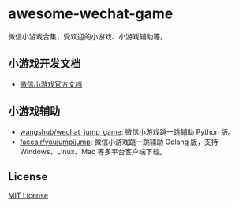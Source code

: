 # awesome-wechat-game
微信小游戏合集，受欢迎的小游戏、小游戏辅助等。

## 小游戏开发文档
- [微信小游戏官方文档](https://mp.weixin.qq.com/debug/wxagame/dev/index.html)

## 小游戏辅助
- [wangshub/wechat_jump_game](https://github.com/wangshub/wechat_jump_game): 微信小游戏跳一跳辅助 Python 版。
- [faceair/youjumpijump](https://github.com/faceair/youjumpijump): 微信小游戏跳一跳辅助 Golang 版，支持 Windows、Linux、Mac 等多平台客户端下载。

## License
[MIT License](https://github.com/haozi3156666/awesome-wechat-game/blob/master/LICENSE)
